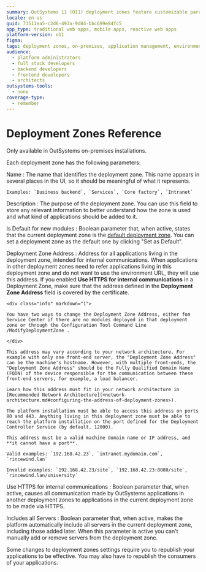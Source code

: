 ```yaml
---
summary: OutSystems 11 (O11) deployment zones feature customizable parameters for enhanced application management in on-premises installations.
locale: en-us
guid: 73511ea5-c2d6-493a-9d84-bbc699e84fc5
app_type: traditional web apps, mobile apps, reactive web apps
platform-version: o11
figma:
tags: deployment zones, on-premises, application management, environment configuration, internal communications
audience:
  - platform administrators
  - full stack developers
  - backend developers
  - frontend developers
  - architects
outsystems-tools:
  - none
coverage-type:
  - remember
---
```


# Deployment Zones Reference

<div class="info" markdown="1">

Only available in OutSystems on-premises installations.

</div>

Each deployment zone has the following parameters:

Name
:   The name that identifies the deployment zone. This name appears in several places in the UI, so it should be meaningful of what it represents.

    Examples: `Business backend`, `Services`, `Core factory`, `Intranet`

Description
:   The purpose of the deployment zone. You can use this field to store any relevant information to better understand how the zone is used and what kind of applications should be added to it.

Is Default for new modules
:   Boolean parameter that, when active, states that the current deployment zone is the [default deployment zone](<intro.md#default-deployment-zone>). You can set a deployment zone as the default one by clicking "Set as Default".

Deployment Zone Address
:   Address for all applications living in the deployment zone, intended for internal communications. When applications in other deployment zones need to refer applications living in this deployment zone and do not want to use the environment URL, they will use this address. If you enabled **Use HTTPS for internal communications** in a Deployment Zone, make sure that the address defined in the **Deployment Zone Address** field is covered by the certificate.

    <div class="info" markdown="1">

    You have two ways to change the Deployment Zone Address, either fom Service Center if there are no modules deployed in that deployment zone or through the Configuration Tool Command Line /ModifyDeploymentZone .

    </div>

    This address may vary according to your network architecture. For example with only one front-end server, the "Deployment Zone Address" can be the machine's hostname. However, with multiple front-ends, the "Deployment Zone Address" should be the Fully Qualified Domain Name (FQDN) of the device responsible for the communication between these front-end servers, for example, a load balancer.

    Learn how this address must fit in your network architecture in [Recommended Network Architecture](<network-architecture.md#configuring-the-address-of-deployment-zones>).

    The platform installation must be able to access this address on ports 80 and 443. Anything living in this deployment zone must be able to reach the platform installation on the port defined for the Deployment Controller Service (by default, 12000).

    This address must be a valid machine domain name or IP address, and **it cannot have a port**.

    Valid examples: `192.168.42.23`, `intranet.mydomain.com`, `rincewind.lan`
  
    Invalid examples: `192.168.42.23/site`, `192.168.42.23:8080/site`, `rincewind.lan/university`

Use HTTPS for internal communications
:   Boolean parameter that, when active, causes all communication made by OutSystems applications in another deployment zones to applications in the current deployment zone to be made via HTTPS.

Includes all Servers
:   Boolean parameter that, when active, makes the platform automatically include all servers in the current deployment zone, including those added later. When this parameter is active you can't manually add or remove servers from the deployment zone.

Some changes to deployment zones settings require you to republish your applications to be effective. You may also have to republish the consumers of your applications.
